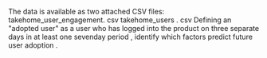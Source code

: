 The data is available as two attached CSV files:
takehome_user_engagement. csv
takehome_users . csv
Defining an "adopted user" as a user who has logged into the product on three separate days in at least one seven­day period , identify which factors predict future user adoption .
